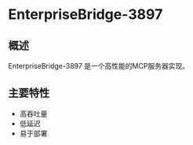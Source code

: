 # EnterpriseBridge-3897

## 概述

EnterpriseBridge-3897 是一个高性能的MCP服务器实现。

## 主要特性

- 高吞吐量
- 低延迟
- 易于部署
